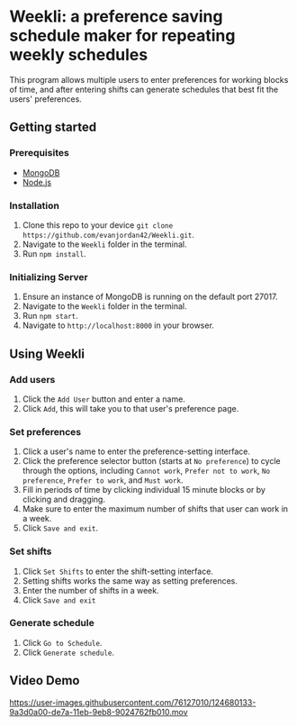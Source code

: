 


# Weekli: a preference saving schedule maker for repeating weekly schedules

This program allows multiple users to enter preferences for working blocks of time, and after entering shifts can generate schedules that best fit the users' preferences.

## Getting started

### Prerequisites

* [MongoDB](https://docs.mongodb.com/manual/installation/)
* [Node.js](https://nodejs.org/en/download/)

### Installation

1. Clone this repo to your device `git clone https://github.com/evanjordan42/Weekli.git`.
2. Navigate to the `Weekli` folder in the terminal.
3. Run `npm install`.

### Initializing Server

1. Ensure an instance of MongoDB is running on the default port 27017.
2. Navigate to the `Weekli` folder in the terminal.
3. Run `npm start`.
4. Navigate to `http://localhost:8000` in your browser.


## Using Weekli

### Add users

1. Click the `Add User` button and enter a name.
2. Click `Add`, this will take you to that user's preference page.

### Set preferences

1. Click a user's name to enter the preference-setting interface.
2. Click the preference selector button (starts at `No preference`) to cycle through the options, including `Cannot work`, `Prefer not to work`, `No preference`, `Prefer to work`, and `Must work`.
3. Fill in periods of time by clicking individual 15 minute blocks or by clicking and dragging.
4. Make sure to enter the maximum number of shifts that user can work in a week.
5. Click `Save and exit`.

### Set shifts

1. Click `Set Shifts` to enter the shift-setting interface.
2. Setting shifts works the same way as setting preferences.
3. Enter the number of shifts in a week.
4. Click `Save and exit`

### Generate schedule

1. Click `Go to Schedule`.
2. Click `Generate schedule`.

## Video Demo



https://user-images.githubusercontent.com/76127010/124680133-9a3d0a00-de7a-11eb-9eb8-9024762fb010.mov



